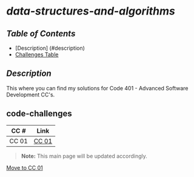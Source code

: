 # ***data-structures-and-algorithms***

## ***Table of Contents***

- [Description] (#description)
- [Challenges Table](#code-challenges)

## ***Description***

This where you can find my solutions for Code 401 - Advanced Software Development CC's.

## code-challenges

| CC #      | Link |
| ----------- | ----------- |
| CC 01     | [CC 01](./array_reverse/README.md) |

> **Note:** This main page will be updated accordingly.

[Move to CC 01](./array_reverse/README.md)
